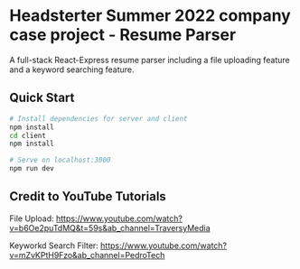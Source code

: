 #  Headsterter Summer 2022 company case project - Resume Parser

A full-stack React-Express resume parser including a file uploading feature and a keyword searching feature.

## Quick Start

```bash
# Install dependencies for server and client
npm install
cd client
npm install

# Serve on localhost:3000
npm run dev
```

## Credit to YouTube Tutorials

File Upload: https://www.youtube.com/watch?v=b6Oe2puTdMQ&t=59s&ab_channel=TraversyMedia

Keyworkd Search Filter: https://www.youtube.com/watch?v=mZvKPtH9Fzo&ab_channel=PedroTech
